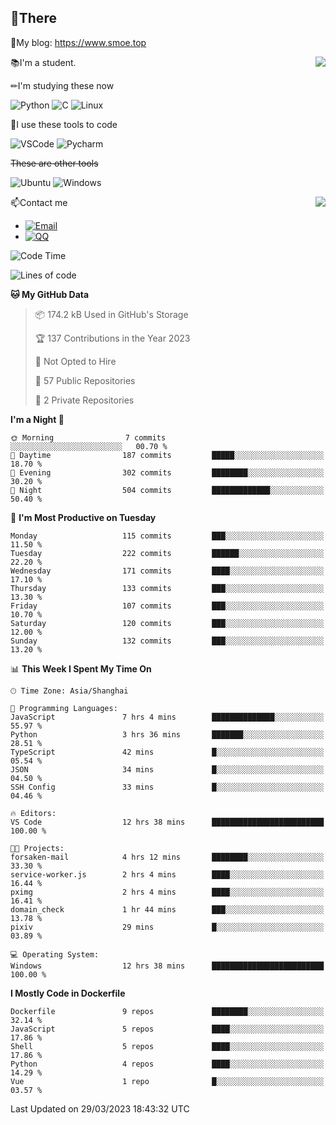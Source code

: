
## 👏There

📰My blog: https://www.smoe.top

<img align="right" src="https://github-readme-stats.vercel.app/api/top-langs/?username=AkashiCoin"/>


📚I'm a student.

✏I'm studying these now

![Python](https://img.shields.io/badge/-Python-blue?style=flat-square&logo=Python&logoColor=fff)
![C](https://img.shields.io/badge/-C-585858?style=flat-square&logo=C&logoColor=fff)
![Linux](https://img.shields.io/badge/-Linux-black?style=flat-square&logo=Linux&logoColor=fff)

🔨I use these tools to code

![VSCode](https://img.shields.io/badge/-VSCode-blue?style=flat-square&logo=visualstudiocode&logoColor=fff)
![Pycharm](https://img.shields.io/badge/-Pycharm-green?style=flat-square&logo=pycharm&logoColor=fff)

 ~~These are other tools~~

![Ubuntu](https://img.shields.io/badge/-Ubuntu-orange?style=flat-square&logo=Ubuntu&logoColor=fff)
![Windows](https://img.shields.io/badge/-Windows-blue?style=flat-square&logo=Windows&logoColor=fff)

<img align="right" src="https://github-readme-stats.vercel.app/api?username=AkashiCoin" />


📫Contact me

* [![Email](https://img.shields.io/badge/Email-l1040186796@gmail.com-1?style=social&logoColor=fff)](mailto:l1040186796@gmail.com)
* [![QQ](https://img.shields.io/badge/QQ-1040186796-1?style=social&logoColor=fff)](tencent://AddContact/?fromId=45&fromSubId=1&subcmd=all&uin=1040186796&website=www.oicqzone.com)

<!--START_SECTION:waka-->
![Code Time](http://img.shields.io/badge/Code%20Time-667%20hrs%2024%20mins-blue)

![Lines of code](https://img.shields.io/badge/From%20Hello%20World%20I%27ve%20Written-237.8%20thousand%20lines%20of%20code-blue)

**🐱 My GitHub Data** 

> 📦 174.2 kB Used in GitHub's Storage 
 > 
> 🏆 137 Contributions in the Year 2023
 > 
> 🚫 Not Opted to Hire
 > 
> 📜 57 Public Repositories 
 > 
> 🔑 2 Private Repositories 
 > 
**I'm a Night 🦉** 

```text
🌞 Morning                7 commits           ░░░░░░░░░░░░░░░░░░░░░░░░░   00.70 % 
🌆 Daytime                187 commits         █████░░░░░░░░░░░░░░░░░░░░   18.70 % 
🌃 Evening                302 commits         ████████░░░░░░░░░░░░░░░░░   30.20 % 
🌙 Night                  504 commits         █████████████░░░░░░░░░░░░   50.40 % 
```
📅 **I'm Most Productive on Tuesday** 

```text
Monday                   115 commits         ███░░░░░░░░░░░░░░░░░░░░░░   11.50 % 
Tuesday                  222 commits         ██████░░░░░░░░░░░░░░░░░░░   22.20 % 
Wednesday                171 commits         ████░░░░░░░░░░░░░░░░░░░░░   17.10 % 
Thursday                 133 commits         ███░░░░░░░░░░░░░░░░░░░░░░   13.30 % 
Friday                   107 commits         ███░░░░░░░░░░░░░░░░░░░░░░   10.70 % 
Saturday                 120 commits         ███░░░░░░░░░░░░░░░░░░░░░░   12.00 % 
Sunday                   132 commits         ███░░░░░░░░░░░░░░░░░░░░░░   13.20 % 
```


📊 **This Week I Spent My Time On** 

```text
🕑︎ Time Zone: Asia/Shanghai

💬 Programming Languages: 
JavaScript               7 hrs 4 mins        ██████████████░░░░░░░░░░░   55.97 % 
Python                   3 hrs 36 mins       ███████░░░░░░░░░░░░░░░░░░   28.51 % 
TypeScript               42 mins             █░░░░░░░░░░░░░░░░░░░░░░░░   05.54 % 
JSON                     34 mins             █░░░░░░░░░░░░░░░░░░░░░░░░   04.50 % 
SSH Config               33 mins             █░░░░░░░░░░░░░░░░░░░░░░░░   04.46 % 

🔥 Editors: 
VS Code                  12 hrs 38 mins      █████████████████████████   100.00 % 

🐱‍💻 Projects: 
forsaken-mail            4 hrs 12 mins       ████████░░░░░░░░░░░░░░░░░   33.30 % 
service-worker.js        2 hrs 4 mins        ████░░░░░░░░░░░░░░░░░░░░░   16.44 % 
pximg                    2 hrs 4 mins        ████░░░░░░░░░░░░░░░░░░░░░   16.41 % 
domain_check             1 hr 44 mins        ███░░░░░░░░░░░░░░░░░░░░░░   13.78 % 
pixiv                    29 mins             █░░░░░░░░░░░░░░░░░░░░░░░░   03.89 % 

💻 Operating System: 
Windows                  12 hrs 38 mins      █████████████████████████   100.00 % 
```

**I Mostly Code in Dockerfile** 

```text
Dockerfile               9 repos             ████████░░░░░░░░░░░░░░░░░   32.14 % 
JavaScript               5 repos             ████░░░░░░░░░░░░░░░░░░░░░   17.86 % 
Shell                    5 repos             ████░░░░░░░░░░░░░░░░░░░░░   17.86 % 
Python                   4 repos             ████░░░░░░░░░░░░░░░░░░░░░   14.29 % 
Vue                      1 repo              █░░░░░░░░░░░░░░░░░░░░░░░░   03.57 % 
```




 Last Updated on 29/03/2023 18:43:32 UTC
<!--END_SECTION:waka-->
